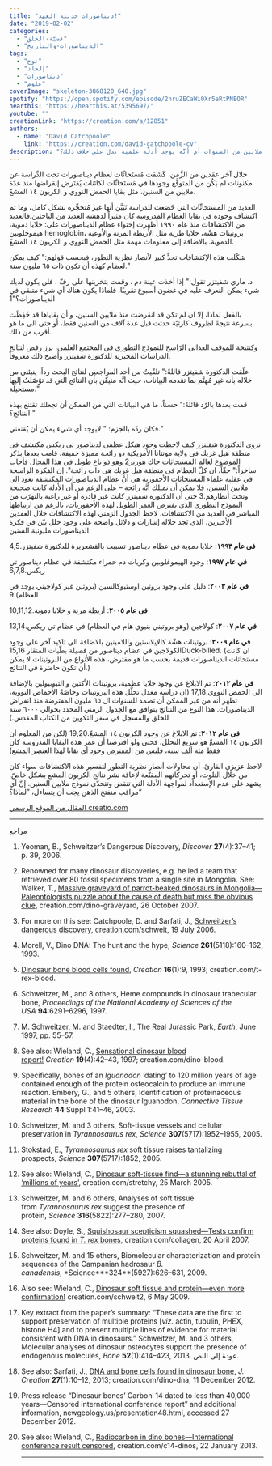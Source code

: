 ```yaml
---
title: "ديناصورات حديثة العهد!"
date: "2019-02-02"
categories:
  - "قضيّة-الخلق"
  - "الديناصورات-والتأريخ"
tags:
  - "نوح"
  - "إلحاد"
  - "ديناصورات"
  - "علوم"
coverImage: "skeleton-3868120_640.jpg"
spotify: "https://open.spotify.com/episode/2hruZECaWi0Xr5eRtPNEOR"
hearthis: "https://hearthis.at/5395697/"
youtube: ""
creationLink: "https://creation.com/a/12851"
authors:
  - name: "David Catchpoole"
    link: "https://creation.com/david-catchpoole-cv"
description: "هل انقرضت الديناصورات منذ عدة ملايين من السنوات أم أنَّه يوجد أدلّة علمية تدل على خلاف ذلك؟"
---
```


خلال آخر عقدين من الزَّمن، كَشَفَت مُستَحاثّات لعظام ديناصورات تحت الدِّراسة عن مكنونات لم يَكُن من المتوقَّع وجودها في مُستَحاثّات لكائنات يُفتَرض إنقراضها منذ عدّة ملايين من السنين، مثل بقايا الحمض النووي و الكربون ١٤ المشعّ.

العديد من المستحاثّات التي خَضعت للدراسة تَبَيَّن أنها غير مُتحجِّرة بشكل كامل، وما تم اكتشاف وجوده في بقايا العظام المدروسة كان مثيراً لدهشة العديد من الباحثين.فالعديد من الاكتشافات منذ عام ١٩٩٠ أظهرت إحتواء عظام الديناصورات على: خلايا دموية، هيموجلوبين hemoglobin، بروتينات هشّة، خلايا طرية مثل الأربطة المرنة والأوعية الدموية. بالاضافة إلى معلومات مهمة مثل الحمض النووي و الكربون ١٤ المشعّ.

شكّلت هذه الإكتشافات تحدٍّ كبير لأنصار نظرية التطور، فبحسب قولهم:" كيف يمكن لعظام كهذه أن تكون ذات ٦٥ مليون سنة."

د. ماري شفيتزر تقول:" إذا أخذت عينة دم ، وقمت بتخزينها على رفّ ، فلن يكون لديك شيء يمكن التعرف عليه في غضون أسبوع تقريبًا. فلماذا يكون هناك أي شيء متبقي في الديناصورات؟"1

بالفعل لماذا، إلا ان لم تكن قد انقرضت منذ ملايين السنين، و أن بقاياها قد حُفِظَت بسرعة نتيجةً لظروف كارثيّة حدثت قبل عدة آلاف من السنين فقط، أو حتى الى ما هو أقرب من ذلك.

وكنتيجة للموقف العدائي الرّاسخ للنموذج التطوري في المجتمع العلمي، برز رفض لنتائج الدراسات المخبرية للدكتورة شفيتزر وأصبح ذلك معروفاً.

علّقت الدكتورة شفيتزر قائلةً:" تلقّيتُ من أحد المراجعين لنتائج البحث رداً، ينبئني من خلاله بأنه غير مُهتَّم بما تقدمه البيانات، حيث أنَّه متيقّن بأن النتائج التي قد توًصّلتُ إليها مستحيلة."

قمت بعدها بالرّد قائلةً:" حسناً، ما هي البيانات التي من الممكن أن تجعلك تقتنع بهذه النتائج؟ "

فكان ردّه بالجزم: " لايوجد أي شيء يمكن أن يُقنعني."

تروي الدكتورة شفيتزر كيف لاحظت وجود هيكل عظمي لديناصور تي ريكس مكتشف في منطقة هيل غريك في ولاية مونتانا الأمريكية ذو رائحة مميزة خفيفة، قامت بعدها بذكر الموضوع لعالم المستحاثات جاك هورنر2 وهو ذو باع طويل في هذا المجال فأجاب ساخراً:" حقّاً، ان كلّ العظام في منطقة هيل غريك هي ذات رائحة". إن الفكرة الراسخة في عقلية علماء المستحاثات الأحفورية هي أنَّ عظام الديناصورات المكتشفة تعود الى ملايين السنين، فلا يمكن أن تمتلك أيَّة رائحة – على الرغم من أن الأدلة كانت صحيحة وتحت أنظارهم.3 حتى أن الدكتورة شفيتزر كانت غير قادرة أو غير راغبة بالتهرّب من النموذج التطوري الذي يفترض العمر الطويل لهذه الأحفوريات، بالرغم من ارتباطها المباشر في العديد من الاكتشافات. لاحظ الجدول الزمني لهذه الاكتشافات خلال العقدين الأخيرين، الذي تَجد خلاله إشارات و دلائل واضحة على وجود خلل بيّن في فكرة الديناصورات مليونية السنين:

**في عام ١٩٩٣**: خلايا دموية في عظام ديناصور تسببت بالقشعريرة للدكتورة شفيتزر.4,5

**في عام ١٩٩٧**: وجود الهيموغلوبين وكريات دم حمراء مكتشفة في عظام ديناصور تي ريكس.6,7,8

**في عام ٢٠٠٣**: دليل على وجود بروتين اوستيوكالسين (بروتين غير كولاجيني يوجد في العظام).9

**في عام ٢٠٠٥**: أربطة مرنة و خلايا دموية.10,11,12

**في عام ٢٠٠٧**: كولاجين (وهو بروتيني بنيوي هام في العظام) في عظام تي ريكس.13,14

**في عام ٢٠٠٩**: بروتينات هشّة كالإيلاستين واللامينين بالاضافة الى تاكيد آخر على وجود الكولاجين في عظام ديناصور من فصيلة بطّيات المنقار 15,16Duck-billed. (ان كانت مستحاثات الديناصورات قديمة بحسب ما هو مفترض، هذه الأنواع من البروتينات لا يمكن أن تكون حاضرة في النتائج.)

**في عام ٢٠١٢**: تم الابلاغ عن وجود خلايا عظمية، بروتينات الأكتين و التيوبيولين بالإضافة الى الحمض النووي.17,18 (ان دراسة معدل تحلُّل هذه البروتينات وخاصّةً الأحماض النووية، تظهر أنه من غير الممكن أن تصمد للسنوات ال ٦٥ مليون المفترضة منذ انقراض الديناصورات. هذا النوع من النتائج يتوافق مع الجدول الزمني المحدد بحوالي ٦٠٠٠ سنة للخلق والمسجل في سفر التكوين من الكتاب المقدس.)

**في عام ٢٠١٢**: تم الابلاغ عن وجود الكربون ١٤ المشعّ.19,20 (لكن من المعلوم أن الكربون ١٤ المشعّ هو سريع التحلل، فحتى ولو افترضنا أن عمر هذه البقايا المدروسة كان فقط مئة ألف سنة، فليس من المفترض وجود أي بقايا لهذا العنصر المشع)

لاحظ عزيزي القارئ، أن محاولات أنصار نظرية التطور لتفسير هذه الاكتشافات سواء كان من خلال التلوث، أو تحركاتهم المقنّعة لإعاقة نشر نتائج الكربون المشع بشكل خاصّ. يشهد على عدم الإستعداد لمواجهة الأدلة التي تنقض وتتحدّى نموذج ملايين السنين. إنّ أي مراقب منفتح الذهن يجب أن يتساءل، ”لماذا؟“

[المقال من الموقع الرسمي creatio.com](https://creation.com/%D8%AF%D9%8A%D9%86%D8%A7%D8%B5%D9%88%D8%B1%D8%A7%D8%AA-%D8%AD%D8%AF%D9%8A%D8%AB%D8%A9-%D8%A7%D9%84%D8%B9%D9%87%D8%AF)

---

مراجع

1. Yeoman, B., Schweitzer’s Dangerous Discovery, *Discover* **27**(4):37–41; p. 39, 2006.
2. Renowned for many dinosaur discoveries, e.g. he led a team that retrieved over 80 fossil specimens from a single site in Mongolia. See: Walker, T., [Massive graveyard of parrot-beaked dinosaurs in Mongolia—Paleontologists puzzle about the cause of death but miss the obvious clue](https://creation.com/dino-graveyard), creation.com/dino-graveyard, 26 October 2007.
3. For more on this see: Catchpoole, D. and Sarfati, J., [Schweitzer’s dangerous discovery](https://creation.com/schweit), creation.com/schweit, 19 July 2006.
4. Morell, V., Dino DNA: The hunt and the hype, *Science* **261**(5118):160–162, 1993.
5. [Dinosaur bone blood cells found](https://creation.com/t-rex-blood), *Creation* **16**(1):9, 1993; creation.com/t-rex-blood.
6. Schweitzer, M., and 8 others, Heme compounds in dinosaur trabecular bone, *Proceedings of the National Academy of Sciences of the USA* **94**:6291–6296, 1997.
7. M. Schweitzer, M. and Staedter, I., The Real Jurassic Park, *Earth*, June 1997, pp. 55–57.
8. See also: Wieland, C., [Sensational dinosaur blood report!](https://creation.com/dino-blood) *Creation* **19**(4):42–43, 1997; creation.com/dino-blood.
9. Specifically, bones of an *Iguanodon* ‘dating’ to 120 million years of age contained enough of the protein osteocalcin to produce an immune reaction. Embery, G., and 5 others, Identification of proteinaceous material in the bone of the dinosaur Iguanodon, *Connective Tissue Research* **44** Suppl 1:41–46, 2003.
10. Schweitzer, M. and 3 others, Soft-tissue vessels and cellular preservation in *Tyrannosaurus rex*, *Science* **307**(5717):1952–1955, 2005.
11. Stokstad, E., *Tyrannosaurus rex* soft tissue raises tantalizing prospects, *Science* **307**(5717):1852, 2005.
12. See also: Wieland, C., [Dinosaur soft-tissue find—a stunning rebuttal of ‘millions of years’](https://creation.com/stretchy), creation.com/stretchy, 25 March 2005.
13. Schweitzer, M. and 6 others, Analyses of soft tissue from *Tyrannosaurus rex* suggest the presence of protein, *Science* **316**(5822):277–280, 2007.
14. See also: Doyle, S., [Squishosaur scepticism squashed—Tests confirm proteins found in *T. rex* bones](https://creation.com/collagen), creation.com/collagen, 20 April 2007.
15. Schweitzer, M. and 15 others, Biomolecular characterization and protein sequences of the Campanian hadrosaur *B. canadensis*, \*Science**\*324**(5927):626–631, 2009.
16. Also see: Wieland, C., [Dinosaur soft tissue and protein—even more confirmation!](https://creation.com/schweit2) creation.com/schweit2, 6 May 2009.
17. Key extract from the paper’s summary: “These data are the first to support preservation of multiple proteins \[*viz.* actin, tubulin, PHEX, histone H4\] and to present multiple lines of evidence for material consistent with DNA in dinosaurs.” Schweitzer, M. and 3 others, Molecular analyses of dinosaur osteocytes support the presence of endogenous molecules, *Bone* **52**(1):414–423, 2013. عودة إلى النص.
18. See also: Sarfati, J., [DNA and bone cells found in dinosaur bone](https://creation.com/dino-dna), *J. Creation* **27**(1):10–12, 2013; creation.com/dino-dna, 11 December 2012.
19. Press release “Dinosaur bones’ Carbon-14 dated to less than 40,000 years—Censored international conference report” and additional information, newgeology.us/presentation48.html, accessed 27 December 2012.
20. See also: Wieland, C., [Radiocarbon in dino bones—International conference result censored](https://creation.com/c14-dinos), creation.com/c14-dinos, 22 January 2013.

    ***
